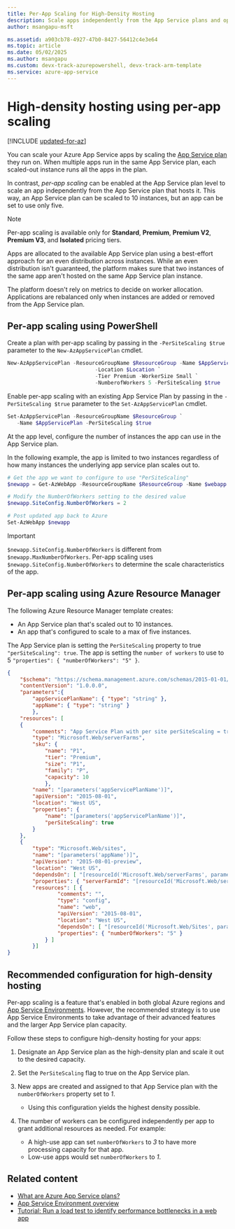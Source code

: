 ```yaml
---
title: Per-App Scaling for High-Density Hosting
description: Scale apps independently from the App Service plans and optimize the scaled-out instances in your plan.
author: msangapu-msft

ms.assetid: a903cb78-4927-47b0-8427-56412c4e3e64
ms.topic: article
ms.date: 05/02/2025
ms.author: msangapu
ms.custom: devx-track-azurepowershell, devx-track-arm-template
ms.service: azure-app-service
---
```

# High-density hosting using per-app scaling

[!INCLUDE [updated-for-az](~/reusable-content/ce-skilling/azure/includes/updated-for-az.md)]

You can scale your Azure App Service apps by scaling the [App Service plan](overview-hosting-plans.md) they run on. When multiple apps run in the same App Service plan, each scaled-out instance runs all the apps in the plan.

In contrast, *per-app scaling* can be enabled at the App Service plan level to scale an app independently from the
App Service plan that hosts it. This way, an App Service plan can be scaled to 10 instances, but an app can be set to use only five.

> [!NOTE]
> Per-app scaling is available only for **Standard**, **Premium**, **Premium V2**, **Premium V3**, and **Isolated** pricing tiers.
>

Apps are allocated to the available App Service plan using a best-effort approach for an even distribution across instances. While an even distribution isn't guaranteed, the platform makes sure that two instances of the same app aren't hosted on the same App Service plan instance.

The platform doesn't rely on metrics to decide on worker allocation. Applications are rebalanced only when instances are added or removed from the App Service plan.

## Per-app scaling using PowerShell

Create a plan with per-app scaling by passing in the `-PerSiteScaling $true` parameter to the `New-AzAppServicePlan` cmdlet.

```powershell
New-AzAppServicePlan -ResourceGroupName $ResourceGroup -Name $AppServicePlan `
                            -Location $Location `
                            -Tier Premium -WorkerSize Small `
                            -NumberofWorkers 5 -PerSiteScaling $true
```

Enable per-app scaling with an existing App Service Plan by passing in the `-PerSiteScaling $true` parameter to the `Set-AzAppServicePlan` cmdlet.

```powershell
Set-AzAppServicePlan -ResourceGroupName $ResourceGroup `
   -Name $AppServicePlan -PerSiteScaling $true
```

At the app level, configure the number of instances the app can use in the App Service plan.

In the following example, the app is limited to two instances regardless of how many instances the underlying app service plan scales out to.

```powershell
# Get the app we want to configure to use "PerSiteScaling"
$newapp = Get-AzWebApp -ResourceGroupName $ResourceGroup -Name $webapp

# Modify the NumberOfWorkers setting to the desired value
$newapp.SiteConfig.NumberOfWorkers = 2

# Post updated app back to Azure
Set-AzWebApp $newapp
```

> [!IMPORTANT]
> `$newapp.SiteConfig.NumberOfWorkers` is different from `$newapp.MaxNumberOfWorkers`. Per-app scaling uses `$newapp.SiteConfig.NumberOfWorkers` to determine the scale characteristics of the app.

## Per-app scaling using Azure Resource Manager

The following Azure Resource Manager template creates:

- An App Service plan that's scaled out to 10 instances.
- An app that's configured to scale to a max of five instances.

The App Service plan is setting the `PerSiteScaling` property to true `"perSiteScaling": true`. The app is setting the `number of workers` to use to 5 `"properties": { "numberOfWorkers": "5" }`.

```json
{
    "$schema": "https://schema.management.azure.com/schemas/2015-01-01/deploymentTemplate.json#",
    "contentVersion": "1.0.0.0",
    "parameters":{
        "appServicePlanName": { "type": "string" },
        "appName": { "type": "string" }
        },
    "resources": [
    {
        "comments": "App Service Plan with per site perSiteScaling = true",
        "type": "Microsoft.Web/serverFarms",
        "sku": {
            "name": "P1",
            "tier": "Premium",
            "size": "P1",
            "family": "P",
            "capacity": 10
            },
        "name": "[parameters('appServicePlanName')]",
        "apiVersion": "2015-08-01",
        "location": "West US",
        "properties": {
            "name": "[parameters('appServicePlanName')]",
            "perSiteScaling": true
        }
    },
    {
        "type": "Microsoft.Web/sites",
        "name": "[parameters('appName')]",
        "apiVersion": "2015-08-01-preview",
        "location": "West US",
        "dependsOn": [ "[resourceId('Microsoft.Web/serverFarms', parameters('appServicePlanName'))]" ],
        "properties": { "serverFarmId": "[resourceId('Microsoft.Web/serverFarms', parameters('appServicePlanName'))]" },
        "resources": [ {
                "comments": "",
                "type": "config",
                "name": "web",
                "apiVersion": "2015-08-01",
                "location": "West US",
                "dependsOn": [ "[resourceId('Microsoft.Web/Sites', parameters('appName'))]" ],
                "properties": { "numberOfWorkers": "5" }
            } ]
        }]
}
```

## Recommended configuration for high-density hosting

Per-app scaling is a feature that's enabled in both global Azure regions and [App Service Environments](environment/app-service-app-service-environment-intro.md). However, the recommended strategy is to use App Service Environments to take advantage of their advanced features and the larger App Service plan capacity.  

Follow these steps to configure high-density hosting for your apps:

1. Designate an App Service plan as the high-density plan and scale it out to the desired capacity.

1. Set the `PerSiteScaling` flag to true on the App Service plan.

1. New apps are created and assigned to that App Service plan with the `numberOfWorkers` property set to *1*.
   - Using this configuration yields the highest density possible.

1. The number of workers can be configured independently per app to grant additional resources as needed. For example:
   - A high-use app can set `numberOfWorkers` to *3* to have more processing capacity for that app.
   - Low-use apps would set `numberOfWorkers` to *1*.

## Related content

- [What are Azure App Service plans?](overview-hosting-plans.md)
- [App Service Environment overview](environment/overview.md)
- [Tutorial: Run a load test to identify performance bottlenecks in a web app](../app-testing/load-testing/tutorial-identify-bottlenecks-azure-portal.md)
